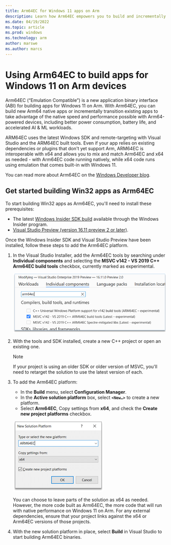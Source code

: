 ```yaml
---
title: Arm64EC for Windows 11 apps on Arm
description: Learn how Arm64EC empowers you to build and incrementally update apps that benefit from native performance on Arm devices, without interrupting your current x64 functionality.
ms.date: 04/19/2022
ms.topic: article
ms.prod: windows
ms.technology: arm
author: marswe
ms.author: marcs
---
```


# Using Arm64EC to build apps for Windows 11 on Arm devices

Arm64EC (“Emulation Compatible”) is a new application binary interface (ABI) for building apps for Windows 11 on Arm. With Arm64EC, you can build new Arm64 native apps or incrementally transition existing apps to take advantage of the native speed and performance possible with Arm64-powered devices, including better power consumption, battery life, and accelerated AI & ML workloads.

ARM64EC uses the latest Windows SDK and remote-targeting with Visual Studio and the ARM64EC built tools. Even if your app relies on existing dependencies or plugins that don't yet support Arm, ARM64EC is interoperable with x64 and allows you to mix and match Arm64EC and x64 as needed - with Arm64EC code running natively, while x64 code runs using emulation that comes built-in with Windows 11.

You can read more about Arm64EC on the [Windows Developer blog](https://aka.ms/arm64ecannounceblog).

## Get started building Win32 apps as Arm64EC

To start building Win32 apps as Arm64EC, you'll need to install these prerequisites:

- The latest [Windows Insider SDK build](https://aka.ms/windowsinsidersdk) available through the Windows Insider program.
- [Visual Studio Preview (version 16.11 preview 2 or later)](https://visualstudio.microsoft.com/vs/preview/).

Once the Windows Insider SDK and Visual Studio Preview have been installed, follow these steps to add the Arm64EC platform.

1. In the Visual Studio Installer, add the Arm64EC tools by searching under **Individual components** and selecting the **MSVC v142 - VS 2019 C++ Arm64EC build tools** checkbox, currently marked as experimental.

    ![Visual Studio Installer Arm64EC checkbox screenshot](./images/arm64ec-vs-installer.png)

2. With the tools and SDK installed, create a new C++ project or open an existing one.

    > [!NOTE]
    > If your project is using an older SDK or older version of MSVC, you'll need to retarget the solution to use the latest version of each.

3. To add the Arm64EC platform:
    - In the **Build** menu, select **Configuration Manager**.
    - In the **Active solution platform** box, select **`<New…>`** to create a new platform.
    - Select **Arm64EC**, Copy settings from **x64**, and check the **Create new project platforms** checkbox.

    ![Visual Studio Installer New Arm64EC Platform screenshot](./images/arm64ec-vs-new-platform.png)

    You can choose to leave parts of the solution as x64 as needed. However, the more code built as Arm64EC, the more code that will run with native performance on Windows 11 on Arm. For any external dependencies, ensure that your project links against the x64 or Arm64EC versions of those projects.

4. With the new solution platform in place, select **Build** in Visual Studio to start building Arm64EC binaries.  
